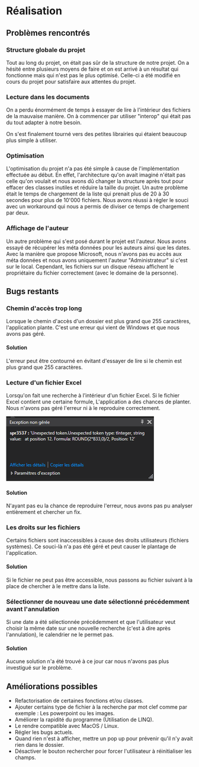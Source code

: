 # Réalisation

## Problèmes rencontrés

### Structure globale du projet

Tout au long du projet, on était pas sûr de la structure de notre projet. On a hésité entre plusieurs moyens de faire et on est arrivé à un résultat qui fonctionne mais qui n'est pas le plus optimisé. Celle-ci a été modifié en cours du projet pour satisfaire aux attentes du projet.

### Lecture dans les documents

On a perdu énormément de temps à essayer de lire à l'intérieur des fichiers de la mauvaise manière. On à commencer par utiliser "interop" qui était pas du tout adapter à notre besoin.

On s'est finalement tourné vers des petites librairies qui étaient beaucoup plus simple à utiliser.

### Optimisation

L'optimisation du projet n'a pas été simple à cause de l'implémentation effectuée au début. En effet, l'architecture qu'on avait imaginé n'était pas celle qu'on voulait et nous avons dû changer la structure après tout pour effacer des classes inutiles et réduire la taille du projet. Un autre problème était le temps de chargement de la liste qui prenait plus de 20 à 30 secondes pour plus de 10'000 fichiers. Nous avons réussi à régler le souci avec un workaround qui nous a permis de diviser ce temps de chargement par deux. 

### Affichage de l'auteur

Un autre problème qui s'est posé durant le projet est l'auteur. Nous avons essayé de récupérer les méta données pour les auteurs ainsi que les dates. Avec la manière que propose Microsoft, nous n'avons pas eu accès aux méta données et nous avons uniquement l'auteur "Administrateur" si c'est sur le local. Cependant, les fichiers sur un disque réseau affichent le propriétaire du fichier correctement \(avec le domaine de la personne\).

## Bugs restants

### Chemin d'accès trop long 

Lorsque le chemin d'accès d'un dossier est plus grand que 255 caractères, l'application plante. C'est une erreur qui vient de Windows et que nous avons pas géré.

#### Solution

L'erreur peut être contourné en évitant d'essayer de lire si le chemin est plus grand que 255 caractères.

### Lecture d'un fichier Excel 

Lorsqu'on fait une recherche à l’intérieur d'un fichier Excel. Si le fichier Excel contient une certaine formule, L'application a des chances de planter. Nous n'avons pas géré l'erreur ni à le reproduire correctement.

![](../.gitbook/assets/capture.PNG)

#### Solution

N'ayant pas eu la chance de reproduire l'erreur, nous avons pas pu analyser entièrement et chercher un fix.

### Les droits sur les fichiers

Certains fichiers sont inaccessibles à cause des droits utilisateurs \(fichiers systèmes\). Ce souci-là n'a pas été géré et peut causer le plantage de l'application. 

#### Solution

Si le fichier ne peut pas être accessible, nous passons au fichier suivant à la place de chercher à le mettre dans la liste.

### Sélectionner de nouveau une date sélectionné précédemment avant l'annulation

Si une date a été sélectionnée précédemment et que l'utilisateur veut choisir la même date sur une nouvelle recherche \(c'est à dire après l'annulation\), le calendrier ne le permet pas.

#### Solution

Aucune solution n'a été trouvé à ce jour car nous n'avons pas plus investigué sur le problème.



## Améliorations possibles

* Refactorisation de certaines fonctions et/ou classes.
* Ajouter certains type de fichier à la recherche par mot clef comme par exemple : Les powerpoint ou les images.
* Améliorer la rapidité du programme \(Utilisation de LINQ\).
* Le rendre compatible avec MacOS / Linux.
* Régler les bugs actuels. 
* Quand rien n'est à afficher, mettre un pop up pour prévenir qu'il n'y avait rien dans le dossier.
* Désactiver le bouton rechercher pour forcer l'utilisateur à réinitialiser les champs.



